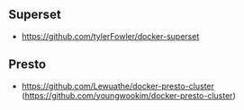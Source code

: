 ## Superset
- https://github.com/tylerFowler/docker-superset

## Presto
- https://github.com/Lewuathe/docker-presto-cluster (https://github.com/youngwookim/docker-presto-cluster)


